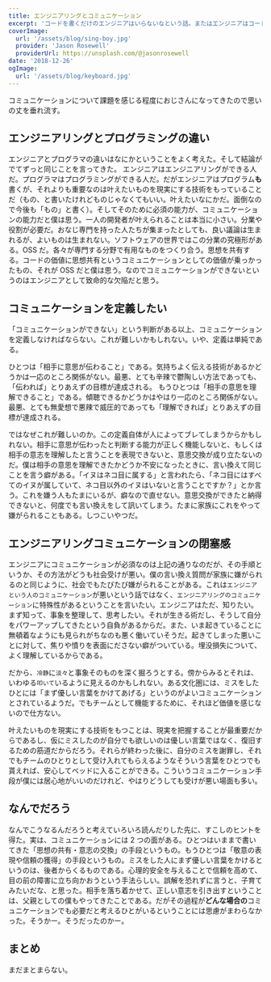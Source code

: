 ```yaml
---
title: エンジニアリングとコミュニケーション
excerpt: 'コードを書くだけのエンジニアはいらないなという話。またはエンジニアはコードしかかけないと思っている人達との話。'
coverImage:
  url: '/assets/blog/sing-boy.jpg'
  provider: 'Jason Rosewell'
  providerUrl: https://unsplash.com/@jasonrosewell
date: '2018-12-26'
ogImage:
  url: '/assets/blog/keyboard.jpg'
---
```


コミュニケーションについて課題を感じる程度におじさんになってきたので思いの丈を垂れ流す。

## エンジニアリングとプログラミングの違い

エンジニアとプログラマの違いはなにかということをよく考えた。そして結論がでてずっと同じことを言ってきた。
エンジニアはエンジニアリングができる人だ。プログラマはプログラミングができる人だ。だがエンジニアはプログラム**も**書くが、それよりも重要なのは叶えたいものを現実にする技術をもっていることだ（もの、と書いたけれどものじゃなくてもいい。叶えたいなにかだ。面倒なので今後も「もの」と書く）。そしてそのために必須の能力が、コミュニケーションの能力だと僕は思う。一人の開発者が叶えられることは本当に小さい。分業や役割が必要だ。おなじ専門を持った人たちが集まったとしても、良い議論は生まれるが、よいものは生まれない。ソフトウェアの世界ではこの分業の究極形がある。OSS だ。各々が専門する分野で有用なものをつくり合う。思想を共有する。コードの価値に思想共有というコミュニケーションとしての価値が乗っかったもの、それが OSS だと僕は思う。なのでコミュニケーションができないというのはエンジニアとして致命的な欠陥だと思う。

## コミュニケーションを定義したい

「コミュニケーションができない」という判断がある以上、コミュニケーションを定義しなければならない。これが難しいかもしれない。いや、定義は単純である。

ひとつは「相手に意思が伝わること」である。気持ちよく伝える技術があるかどうかは一応のところ関係がない。最悪、とても辛辣で鬱陶しい方法であっても、「伝われば」とりあえずの目標が達成される。
もうひとつは「相手の意思を理解できること」である。傾聴できるかどうかはやはり一応のところ関係がない。最悪、とても無愛想で悪辣で威圧的であっても「理解できれば」とりあえずの目標が達成される。

ではなぜこれが難しいのか。この定義自体が人によってブレてしまうからかもしれない。相手に意思が伝わったと判断する能力が正しく機能しないと、もしくは相手の意志を理解したと言うことを表現できないと、意思交換が成り立たないのだ。僕は相手の意思を理解できたかどうか不安になったときに、言い換えて同じことを言う癖がある。「イヌはネコ目に属する」と言われたら、「ネコ目にはすべてのイヌが属していて、ネコ目以外のイヌはいないと言うことですか？」とか言う。これを嫌う人もたまにいるが、癖なので直せない。意思交換ができたと納得できないと、何度でも言い換えをして訊いてしまう。たまに家族にこれをやって嫌がられることもある。しつこいやつだ。

## エンジニアリングコミュニケーションの閉塞感

エンジニアにコミュニケーションが必須なのは上記の通りなのだが、その手順というか、その方法がどうも社会受けが悪い。僕の言い換え質問が家族に嫌がられるのと同じように、社会でもたびたび嫌がられることがある。これは`エンジニアという人のコミュニケーション`が悪いという話ではなく、`エンジニアリングのコミュニケーション`に特殊性があるということを言いたい。エンジニアはただ、知りたい。まず知って、事象を整理して、思考したい。それが生きる術だし、そうして自分をパワーアップしてきたという自負があるからだ。また、いま起きていることに無頓着なようにも見られがちなのも悪く働いていそうだ。起きてしまった悪いことに対して、焦りや憤りを表面にださない癖がついている。埋没損失について、よく理解しているからである。

だから、`冷静`に`淡々`と事象そのものを深く掘ろうとする。傍からみるとそれは、いわゆる`叩いて`いるように見えるのかもしれない。ある文化圏には、ミスをしたひとには「まず優しい言葉をかけてあげる」というのがよいコミュニケーションとされているようだ。でもチームとして機能するために、それほど価値を感じないので仕方ない。

叶えたいものを現実にする技術をもつことは、現実を把握することが最重要だからであるし、仮にミスしたのが自分でも欲しいのは優しい言葉ではなく、復旧するための筋道だからだろう。それらが終わった後に、自分のミスを謝罪し、それでもチームのひとりとして受け入れてもらえるようなそういう言葉をひとつでも貰えれば、安心してベッドに入ることができる。こういうコミュニケーション手段が僕には居心地がいいのだけれど、やはりどうしても受けが悪い場面も多い。

## なんでだろう

なんでこうなるんだろうと考えていろいろ読んだりした先に、すこしのヒントを得た。実は、コミュニケーションには 2 つの面がある。ひとつはいままで書いてきた「思想の共有・意志の交換」の手段というもの。もうひとつは「敬意の表現や信頼の獲得」の手段というもの。ミスをした人にまず優しい言葉をかけるというのは、後者からくるものである。心理的安全を与えることで信頼を高めて、目の前の障害に立ち向かおうという手法らしい。誤解を恐れずに言うと、子育てみたいだな、と思った。相手を落ち着かせて、正しい意志を引き出すということは、父親としての僕もやってきたことである。だがその過程が**どんな場合の**コミュニケーションでも必要だと考えるひとがいるということには思慮がまわらなかった。そうかー。そうだったのかー。

## まとめ

まだまとまらない。

